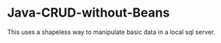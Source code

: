 # Java-CRUD-without-Beans
This uses a shapeless way to manipulate basic data in a local sql server.
